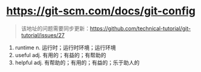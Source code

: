# https://git-scm.com/docs/git-config
> 该地址的问题需要同步更新：https://github.com/technical-tutorial/git-tutorial/issues/27

1. runtime n. 运行时；运行时环境；运行环境
2. useful adj. 有用的；有益的；有帮助的 
3. helpful adj. 有帮助的；有用的；有益的；乐于助人的

